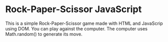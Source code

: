 # Rock-Paper-Scissor JavaScript
This is a simple Rock-Paper-Scissor game made with HTML and JavaScrip using DOM. You can play against the computer. The computer uses Math.random() to generate its move.
